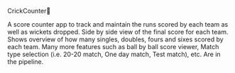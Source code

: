 CrickCounter🏏

A score counter app to track and maintain the runs scored by each team as well as wickets dropped. Side by side view of the final score for each team. Shows overview of how many singles, doubles, fours and sixes scored by each team. Many more features such as ball by ball score viewer, Match type selection (i.e. 20-20 match, One day match, Test match), etc. Are in the pipeline.
